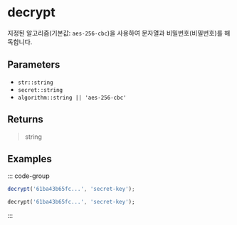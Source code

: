 # decrypt <Lang js />

<NodeRequired ko />

지정된 알고리즘(기본값: `aes-256-cbc`)을 사용하여 문자열과 비밀번호(비밀번호)를 해독합니다.

## Parameters

- `str::string`
- `secret::string`
- `algorithm::string || 'aes-256-cbc'`

## Returns

> string

## Examples

::: code-group

```javascript [JavaScript]
decrypt('61ba43b65fc...', 'secret-key');
```

```dart [Dart]
decrypt('61ba43b65fc...', 'secret-key');
```

:::
